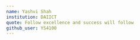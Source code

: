 ```yaml
---
name: Yashvi Shah
institution: DAIICT
quote: Follow excellence and success will follow
github_user: YS4100
---
```

